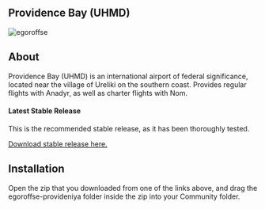 ## Providence Bay (UHMD)
![egoroffse](https://img.shields.io/badge/version-v.0.1.1b-orange)

## About

Providence Bay (UHMD) is an international airport of federal significance, located near the village of Ureliki on the southern coast. Provides regular flights with Anadyr, as well as charter flights with Nom.

#### Latest Stable Release

This is the recommended stable release, as it has been thoroughly tested.

[Download stable release here.](https://github.com/egoroffse/provideniya-bay/releases)

## Installation

Open the zip that you downloaded from one of the links above, and drag the egoroffse-provideniya folder inside the zip into your Community folder.

